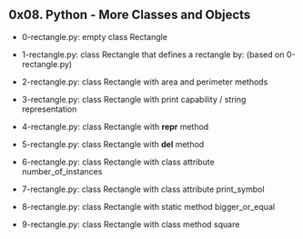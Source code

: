## 0x08. Python - More Classes and Objects

* 0-rectangle.py: empty class Rectangle

* 1-rectangle.py: class Rectangle that defines a rectangle by: (based on   0-rectangle.py)

* 2-rectangle.py: class Rectangle with area and perimeter methods

* 3-rectangle.py: class Rectangle with print capability / string representation

* 4-rectangle.py: class Rectangle with __repr__ method

* 5-rectangle.py: class Rectangle with __del__ method

* 6-rectangle.py: class Rectangle with class attribute number_of_instances

* 7-rectangle.py: class Rectangle with class attribute print_symbol

* 8-rectangle.py: class Rectangle with static method bigger_or_equal

* 9-rectangle.py: class Rectangle with class method square
